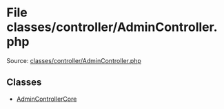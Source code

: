 File classes/controller/AdminController.php
=========

Source: [classes/controller/AdminController.php](https://github.com/PrestaShop/PrestaShop/blob/1.6.0.4/classes/controller/AdminController.php)


Classes
-------

* [AdminControllerCore](class.AdminControllerCore.md)

